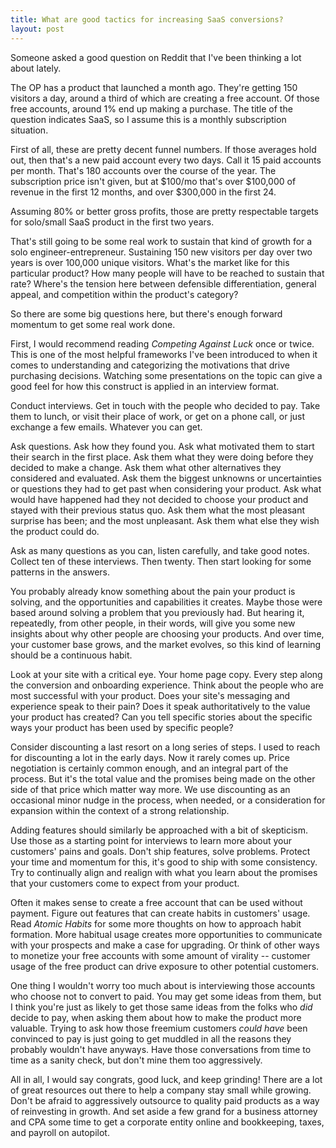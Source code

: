```yaml
---
title: What are good tactics for increasing SaaS conversions?
layout: post
---
```


Someone asked a good question on Reddit that I've been thinking a lot about lately.

The OP has a product that launched a month ago. They're getting 150 visitors a day, around a third of which are creating a free account. Of those free accounts, around 1% end up making a purchase. The title of the question indicates SaaS, so I assume this is a monthly subscription situation.

First of all, these are pretty decent funnel numbers. If those averages hold out, then that's a new paid account every two days. Call it 15 paid accounts per month. That's 180 accounts over the course of the year. The subscription price isn't given, but at $100/mo that's over $100,000 of revenue in the first 12 months, and over $300,000 in the first 24.

Assuming 80% or better gross profits, those are pretty respectable targets for solo/small SaaS product in the first two years.

That's still going to be some real work to sustain that kind of growth for a solo engineer-entrepreneur. Sustaining 150 new visitors per day over two years is over 100,000 unique visitors. What's the market like for this particular product? How many people will have to be reached to sustain that rate? Where's the tension here between defensible differentiation, general appeal, and competition within the product's category?

So there are some big questions here, but there's enough forward momentum to get some real work done.

First, I would recommend reading _Competing Against Luck_ once or twice. This is one of the most helpful frameworks I've been introduced to when it comes to understanding and categorizing the motivations that drive purchasing decisions. Watching some presentations on the topic can give a good feel for how this construct is applied in an interview format.

Conduct interviews. Get in touch with the people who decided to pay. Take them to lunch, or visit their place of work, or get on a phone call, or just exchange a few emails. Whatever you can get.

Ask questions. Ask how they found you. Ask what motivated them to start their search in the first place. Ask them what they were doing before they decided to make a change. Ask them what other alternatives they considered and evaluated. Ask them the biggest unknowns or uncertainties or questions they had to get past when considering your product. Ask what would have happened had they not decided to choose your product and stayed with their previous status quo. Ask them what the most pleasant surprise has been; and the most unpleasant. Ask them what else they wish the product could do.

Ask as many questions as you can, listen carefully, and take good notes. Collect ten of these interviews. Then twenty. Then start looking for some patterns in the answers.

You probably already know something about the pain your product is solving, and the opportunities and capabilities it creates. Maybe those were based around solving a problem that you previously had. But hearing it, repeatedly, from other people, in their words, will give you some new insights about why other people are choosing your products. And over time, your customer base grows, and the market evolves, so this kind of learning should be a continuous habit.

Look at your site with a critical eye. Your home page copy. Every step along the conversion and onboarding experience. Think about the people who are most successful with your product. Does your site's messaging and experience speak to their pain? Does it speak authoritatively to the value your product has created? Can you tell specific stories about the specific ways your product has been used by specific people?

Consider discounting a last resort on a long series of steps. I used to reach for discounting a lot in the early days. Now it rarely comes up. Price negotiation is certainly common enough, and an integral part of the process. But it's the total value and the promises being made on the other side of that price which matter way more. We use discounting as an occasional minor nudge in the process, when needed, or a consideration for expansion within the context of a strong relationship.

Adding features should similarly be approached with a bit of skepticism. Use those as a starting point for interviews to learn more about your customers' pains and goals. Don't ship features, solve problems. Protect your time and momentum for this, it's good to ship with some consistency. Try to continually align and realign with what you learn about the promises that your customers come to expect from your product.

Often it makes sense to create a free account that can be used without payment. Figure out features that can create habits in customers' usage. Read _Atomic Habits_ for some more thoughts on how to approach habit formation. More habitual usage creates more opportunities to communicate with your prospects and make a case for upgrading. Or think of other ways to monetize your free accounts with some amount of virality -- customer usage of the free product can drive exposure to other potential customers.

One thing I wouldn't worry too much about is interviewing those accounts who choose not to convert to paid. You may get some ideas from them, but I think you're just as likely to get those same ideas from the folks who _did_ decide to pay, when asking them about how to make the product more valuable. Trying to ask how those freemium customers _could have_ been convinced to pay is just going to get muddled in all the reasons they probably wouldn't have anyways. Have those conversations from time to time as a sanity check, but don't mine them too aggressively.

All in all, I would say congrats, good luck, and keep grinding! There are a lot of great resources out there to help a company stay small while growing. Don't be afraid to aggressively outsource to quality paid products as a way of reinvesting in growth. And set aside a few grand for a business attorney and CPA some time to get a corporate entity online and bookkeeping, taxes, and payroll on autopilot.
